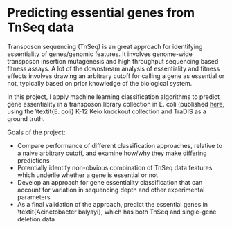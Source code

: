 # Predicting essential genes from TnSeq data

Transposon sequencing (TnSeq) is an great approach for identifying essentiality of genes/genomic features. It involves genome-wide transposon insertion mutagenesis and high throughput sequencing based fitness assays. A lot of the downstream analysis of essentiality and fitness effects involves drawing an arbitrary cutoff for calling a gene as essential or not, typically based on prior knowledge of the biological system. 

In this project, I apply machine learning classification algorithms to predict gene essentiality in a transposon library collection in E. coli (published [here](https://www.biorxiv.org/content/10.1101/2022.05.17.492023), using the \textit{E. coli} K-12 Keio knockout collection and TraDIS as a ground truth. 

Goals of the project:
- Compare performance of different classification approaches, relative to a naive arbitrary cutoff, and examine how/why they make differing predictions
- Potentially identify non-obvious combination of TnSeq data features which underlie whether a gene is essential or not
- Develop an approach for gene essentiality classification that can account for variation in sequencing depth and other experimental parameters
- As a final validation of the approach, predict the essential genes in \textit{Acinetobacter balyayi}, which has both TnSeq and single-gene deletion data
